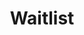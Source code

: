 ---
layout: waitlist
title: Waitlist
description: 'Current outstanding orders'
seo_description:
show_tile: false
nav-menu: true
order: 4
---